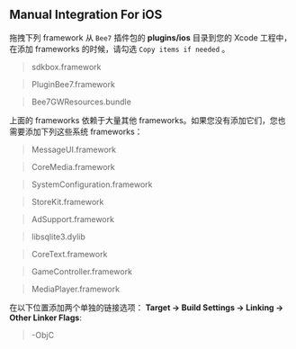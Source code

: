 ## Manual Integration For iOS
拖拽下列 framework 从 `Bee7` 插件包的 __plugins/ios__ 目录到您的 Xcode 工程中，在添加 frameworks 的时候，请勾选 `Copy items if needed` 。

> sdkbox.framework

> PluginBee7.framework

> Bee7GWResources.bundle

上面的 frameworks 依赖于大量其他 frameworks。如果您没有添加它们，您也需要添加下列这些系统 frameworks：

> MessageUI.framework

> CoreMedia.framework

> SystemConfiguration.framework

> StoreKit.framework

> AdSupport.framework

> libsqlite3.dylib

> CoreText.framework

> GameController.framework

> MediaPlayer.framework

在以下位置添加两个单独的链接选项：
__Target -> Build Settings -> Linking -> Other Linker Flags__:

> -ObjC

